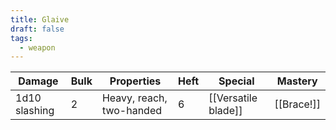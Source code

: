 ```yaml
---
title: Glaive
draft: false
tags:
  - weapon
---
```

| Damage          | Bulk | Properties                            | Heft | Special                      | Mastery              |
| --------------- | ---- | ------------------------------------- | ---- | ---------------------------- | -------------------- |
| 1d10 slashing   | 2    | Heavy, reach, two-handed              | 6    | [[Versatile blade]]          | [[Brace!]]           |
